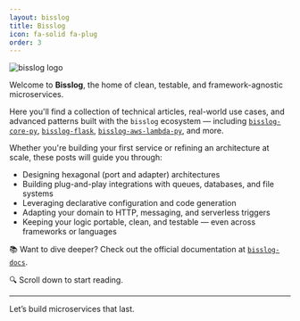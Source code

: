 ```yaml
---
layout: bisslog
title: Bisslog
icon: fa-solid fa-plug
order: 3
---
```


<a class="no-shimmer">
  <img src="{{ '/assets/img/brand/bisslog-logo-imagotipo.png' | relative_url }}" alt="bisslog logo">
</a>

Welcome to **Bisslog**, the home of clean, testable, and framework-agnostic microservices.

Here you'll find a collection of technical articles, real-world use cases, and advanced patterns built with the `bisslog` ecosystem — including [`bisslog-core-py`](https://github.com/darwinhc/bisslog-core-py), [`bisslog-flask`](https://github.com/darwinhc/bisslog-flask), [`bisslog-aws-lambda-py`](https://github.com/darwinhc/bisslog-aws-lambda-py), and more.

Whether you're building your first service or refining an architecture at scale, these posts will guide you through:

- Designing hexagonal (port and adapter) architectures
- Building plug-and-play integrations with queues, databases, and file systems
- Leveraging declarative configuration and code generation
- Adapting your domain to HTTP, messaging, and serverless triggers
- Keeping your logic portable, clean, and testable — even across frameworks or languages

📚 Want to dive deeper? Check out the official documentation at [`bisslog-docs`](https://github.com/darwinhc/bisslog-docs).

🔍 Scroll down to start reading.  

---
Let’s build microservices that last.

